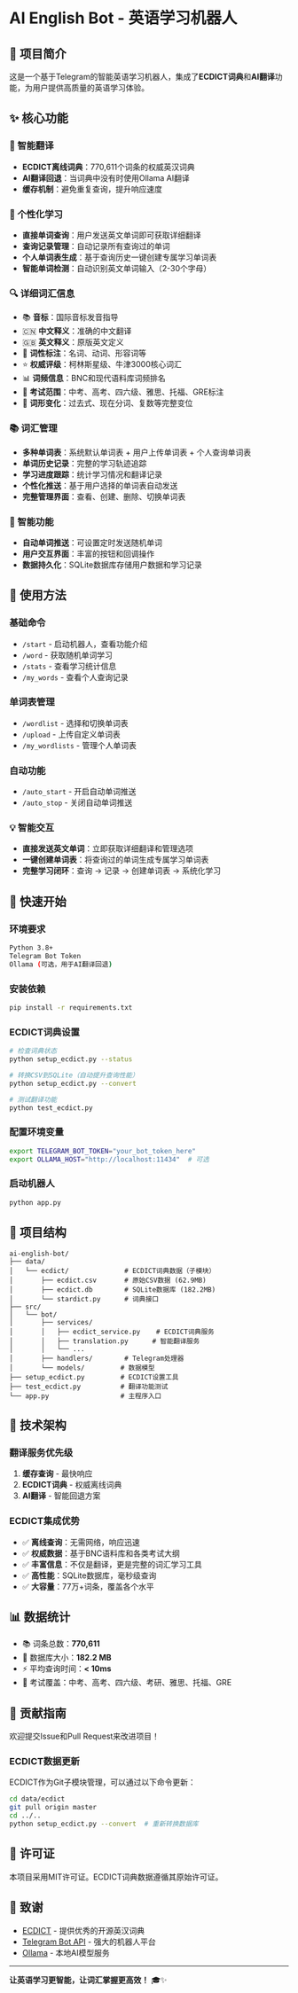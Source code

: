 # AI English Bot - 英语学习机器人

## 🎯 项目简介

这是一个基于Telegram的智能英语学习机器人，集成了**ECDICT词典**和**AI翻译**功能，为用户提供高质量的英语学习体验。

## ✨ 核心功能

### 📖 智能翻译
- **ECDICT离线词典**：770,611个词条的权威英汉词典
- **AI翻译回退**：当词典中没有时使用Ollama AI翻译
- **缓存机制**：避免重复查询，提升响应速度

### 💬 个性化学习
- **直接单词查询**：用户发送英文单词即可获取详细翻译
- **查询记录管理**：自动记录所有查询过的单词
- **个人单词表生成**：基于查询历史一键创建专属学习单词表
- **智能单词检测**：自动识别英文单词输入（2-30个字母）

### 🔍 详细词汇信息
- 📚 **音标**：国际音标发音指导
- 🇨🇳 **中文释义**：准确的中文翻译
- 🇬🇧 **英文释义**：原版英文定义
- 📝 **词性标注**：名词、动词、形容词等
- ⭐ **权威评级**：柯林斯星级、牛津3000核心词汇
- 📊 **词频信息**：BNC和现代语料库词频排名
- 🎯 **考试范围**：中考、高考、四六级、雅思、托福、GRE标注
- 🔄 **词形变化**：过去式、现在分词、复数等完整变位

### 📚 词汇管理
- **多种单词表**：系统默认单词表 + 用户上传单词表 + 个人查询单词表
- **单词历史记录**：完整的学习轨迹追踪
- **学习进度跟踪**：统计学习情况和翻译记录
- **个性化推送**：基于用户选择的单词表自动发送
- **完整管理界面**：查看、创建、删除、切换单词表

### 🤖 智能功能
- **自动单词推送**：可设置定时发送随机单词
- **用户交互界面**：丰富的按钮和回调操作
- **数据持久化**：SQLite数据库存储用户数据和学习记录

## 📱 使用方法

### 基础命令
- `/start` - 启动机器人，查看功能介绍
- `/word` - 获取随机单词学习
- `/stats` - 查看学习统计信息
- `/my_words` - 查看个人查询记录

### 单词表管理
- `/wordlist` - 选择和切换单词表
- `/upload` - 上传自定义单词表
- `/my_wordlists` - 管理个人单词表

### 自动功能
- `/auto_start` - 开启自动单词推送
- `/auto_stop` - 关闭自动单词推送

### 💡 智能交互
- **直接发送英文单词**：立即获取详细翻译和管理选项
- **一键创建单词表**：将查询过的单词生成专属学习单词表
- **完整学习闭环**：查询 → 记录 → 创建单词表 → 系统化学习

## 🚀 快速开始

### 环境要求
```bash
Python 3.8+
Telegram Bot Token
Ollama (可选，用于AI翻译回退)
```

### 安装依赖
```bash
pip install -r requirements.txt
```

### ECDICT词典设置
```bash
# 检查词典状态
python setup_ecdict.py --status

# 转换CSV到SQLite（自动提升查询性能）
python setup_ecdict.py --convert

# 测试翻译功能
python test_ecdict.py
```

### 配置环境变量
```bash
export TELEGRAM_BOT_TOKEN="your_bot_token_here"
export OLLAMA_HOST="http://localhost:11434"  # 可选
```

### 启动机器人
```bash
python app.py
```

## 📁 项目结构

```
ai-english-bot/
├── data/
│   └── ecdict/              # ECDICT词典数据（子模块）
│       ├── ecdict.csv       # 原始CSV数据 (62.9MB)
│       ├── ecdict.db        # SQLite数据库 (182.2MB)
│       └── stardict.py      # 词典接口
├── src/
│   └── bot/
│       ├── services/
│       │   ├── ecdict_service.py    # ECDICT词典服务
│       │   ├── translation.py      # 智能翻译服务
│       │   └── ...
│       ├── handlers/        # Telegram处理器
│       └── models/         # 数据模型
├── setup_ecdict.py         # ECDICT设置工具
├── test_ecdict.py          # 翻译功能测试
└── app.py                  # 主程序入口
```

## 🔧 技术架构

### 翻译服务优先级
1. **缓存查询** - 最快响应
2. **ECDICT词典** - 权威离线词典
3. **AI翻译** - 智能回退方案

### ECDICT集成优势
- ✅ **离线查询**：无需网络，响应迅速
- ✅ **权威数据**：基于BNC语料库和各类考试大纲
- ✅ **丰富信息**：不仅是翻译，更是完整的词汇学习工具
- ✅ **高性能**：SQLite数据库，毫秒级查询
- ✅ **大容量**：77万+词条，覆盖各个水平

## 📊 数据统计

- 📚 词条总数：**770,611**
- 💾 数据库大小：**182.2 MB**
- ⚡ 平均查询时间：**< 10ms**
- 🎯 考试覆盖：中考、高考、四六级、考研、雅思、托福、GRE

## 🤝 贡献指南

欢迎提交Issue和Pull Request来改进项目！

### ECDICT数据更新
ECDICT作为Git子模块管理，可以通过以下命令更新：
```bash
cd data/ecdict
git pull origin master
cd ../..
python setup_ecdict.py --convert  # 重新转换数据库
```

## 📄 许可证

本项目采用MIT许可证。ECDICT词典数据遵循其原始许可证。

## 🙏 致谢

- [ECDICT](https://github.com/skywind3000/ECDICT) - 提供优秀的开源英汉词典
- [Telegram Bot API](https://core.telegram.org/bots/api) - 强大的机器人平台
- [Ollama](https://ollama.ai/) - 本地AI模型服务

---

**让英语学习更智能，让词汇掌握更高效！** 🎓✨